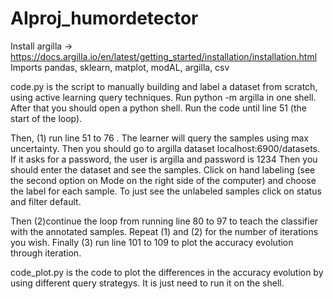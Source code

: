 # AIproj_humordetector
Install argilla -> https://docs.argilla.io/en/latest/getting_started/installation/installation.html
Imports pandas, sklearn, matplot, modAL, argilla, csv

code.py is the script to manually building and label a dataset from scratch, using active learning query techniques.
Run python -m argilla in one shell.
After that you should open a python shell. Run the code until line 51 (the start of the loop).

Then,
(1) run line 51 to 76 . The learner will query the samples using max uncertainty. Then you should go to argilla dataset 
localhost:6900/datasets. If it asks for a password, the user is argilla and password is 1234
Then you should enter the dataset and see the samples. Click on hand labeling (see the second option on Mode on the right side of the computer) 
and choose the label for each sample. To just see the unlabeled samples click on status and filter default.

Then (2)continue the loop from running line 80 to 97 to teach the classifier with the annotated samples. 
Repeat (1) and (2) for the number of iterations you wish.
Finally (3) run line 101 to 109 to plot the accuracy evolution through iteration.

code_plot.py is the code to plot the differences in the accuracy evolution by using different query strategys. It is just need to run it on the shell.
